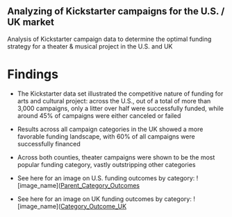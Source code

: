 ## Analyzing of Kickstarter campaigns for the U.S. / UK market
Analysis of Kickstarter campaign data to determine the optimal funding strategy for a theater & musical project in the U.S. and UK

# **Findings**

* The Kickstarter data set illustrated the competitive nature of funding for arts and cultural project: across the U.S., out of a total of more than 3,000 campaigns, only a litter over half were successfully funded, while around 45% of campaigns were either canceled or failed
* Results across all campaign categories in the UK showed a more favorable funding landscape, with 60% of all campaigns were successfully financed
* Across both counties, theater campaigns were shown to be the most popular funding category, vastly outstripping other categories
* See here for an image on U.S. funding outcomes by category:
![image_name]([Parent_Category_Outcomes](https://user-images.githubusercontent.com/90064437/138203305-2a736aa8-e5cc-4f01-8aec-544fb1f52364.png)

* See here for an image on UK funding outcomes by category:
![image_name]([Category_Outcome_UK](https://user-images.githubusercontent.com/90064437/138203543-b94497ca-b2c8-433f-b246-028cde6a4dea.png)
